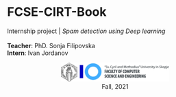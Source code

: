 # FCSE-CIRT-Book
Internship project | *Spam detection using Deep learning*
<br>
<br> **Teacher**: PhD. Sonja Filipovska
<br> **Intern**: Ivan Jordanov

<p align="center">
<img src="https://raw.githubusercontent.com/zelenelez/images/master/finki.jpg" width=50%;></img> <br>
Fall, 2021
</p>
